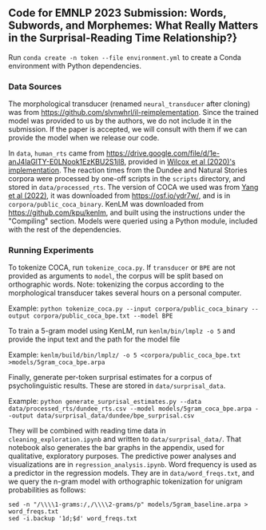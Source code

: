 ## Code for EMNLP 2023 Submission: Words, Subwords, and Morphemes: What Really Matters in the Surprisal-Reading Time Relationship?}

Run `conda create -n token --file environment.yml` to create a Conda environment with Python dependencies.

### Data Sources
The morphological transducer (renamed `neural_transducer` after cloning) was from https://github.com/slvnwhrl/il-reimplementation. Since the trained model was provided to us by the authors, we do not include it in the submission. If the paper is accepted, we will consult with them if we can provide the model when we release our code.

In `data`, `human_rts` came from  https://drive.google.com/file/d/1e-anJ4laGlTY-E0LNook1EzKBU2S1jI8, provided in [Wilcox et al (2020)'s implementation](https://github.com/wilcoxeg/neural-networks-read-times/tree/master).
The reaction times from the Dundee and Natural Stories corpora were processed by one-off scripts in the `scripts` directory, and stored in `data/processed_rts`.
The version of COCA we used was from [Yang et al (2022)](https://www.frontiersin.org/articles/10.3389/frai.2022.731615/full), it was downloaded from https://osf.io/ydr7w/, and is in `corpora/public_coca_binary`.
KenLM was downloaded from https://github.com/kpu/kenlm, and built using the instructions under the "Compiling" section. Models were queried using a Python module, included with the rest of the dependencies.

### Running Experiments

To tokenize COCA, run `tokenize_coca.py`. If `transducer` or `BPE` are not provided as arguments to `model`, the corpus will be split based on orthographic words. Note: tokenizing the corpus according to the morphological transducer takes several hours on a personal computer.

Example:
`python tokenize_coca.py --input corpora/public_coca_binary --output corpora/public_coca_bpe.txt --model BPE`

To train a 5-gram model using KenLM, run `kenlm/bin/lmplz -o 5` and provide the input text and the path for the model file

Example:
`kenlm/build/bin/lmplz/ -o 5 <corpora/public_coca_bpe.txt >models/5gram_coca_bpe.arpa`

Finally, generate per-token surprisal estimates for a corpus of psycholinguistic results. These are stored in `data/surprisal_data`.

Example:
`python generate_surprisal_estimates.py --data data/processed_rts/dundee_rts.csv --model models/5gram_coca_bpe.arpa --output data/surprisal_data/dundee/bpe_surprisal.csv`

They will be combined with reading time data in `cleaning_exploration.ipynb` and written to `data/surprisal_data/`. That notebook also generates the bar graphs in the appendix, used for qualitative, exploratory purposes.
The predictive power analyses and visualizations are in `regression_analysis.ipynb`. Word frequency is used as a predictor in the regression models. They are in `data/word_freqs.txt`, and we query the n-gram model with orthographic tokenization for unigram probabilities as follows:

```
sed -n "/\\\\1-grams:/,/\\\\2-grams/p" models/5gram_baseline.arpa > word_freqs.txt
sed -i.backup '1d;$d' word_freqs.txt
```
